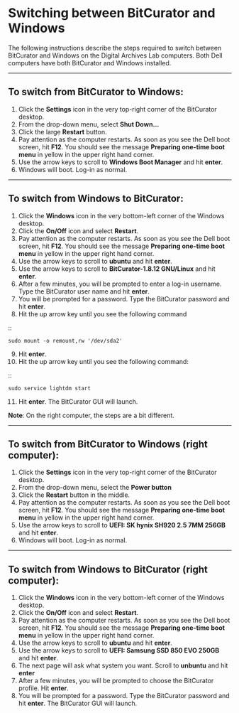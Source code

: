 # Switching between BitCurator and Windows

The following instructions describe the steps required to switch between BitCurator and Windows on the Digital Archives Lab computers. Both Dell computers have both BitCurator and Windows installed.

-------------------------------------
To switch from BitCurator to Windows:
-------------------------------------

1. Click the **Settings** icon in the very top-right corner of the BitCurator desktop.
2. From the drop-down menu, select **Shut Down...**
3. Click the large **Restart** button.
4. Pay attention as the computer restarts. As soon as you see the Dell boot screen, hit **F12**. You should see the message **Preparing one-time boot menu** in yellow in the upper right hand corner.
5. Use the arrow keys to scroll to **Windows Boot Manager** and hit **enter**.
6. Windows will boot. Log-in as normal.

-------------------------------------
To switch from Windows to BitCurator:
-------------------------------------

1. Click the **Windows** icon in the very bottom-left corner of the Windows desktop.
2. Click the **On/Off** icon and select **Restart**.
3. Pay attention as the computer restarts. As soon as you see the Dell boot screen, hit **F12**. You should see the message **Preparing one-time boot menu** in yellow in the upper right hand corner.
4. Use the arrow keys to scroll to **ubuntu** and hit **enter**.
5. Use the arrow keys to scroll to **BitCurator-1.8.12 GNU/Linux** and hit **enter**.
6. After a few minutes, you will be prompted to enter a log-in username. Type the BitCurator user name and hit **enter**.
7. You will be prompted for a password. Type the BitCurator password and hit **enter**.
8. Hit the up arrow key until you see the following command

::

	sudo mount -o remount,rw '/dev/sda2'
	
9. Hit **enter**.
10. Hit the up arrow key until you see the following command:

::
	
	sudo service lightdm start
	
11. Hit **enter**. The BitCurator GUI will launch.

**Note**: 
On the right computer, the steps are a bit different. 

------------------------------------------------------
To switch from BitCurator to Windows (right computer):
------------------------------------------------------

1. Click the **Settings** icon in the very top-right corner of the BitCurator desktop.
2. From the drop-down menu, select the **Power button**
3. Click the **Restart** button in the middle.
4. Pay attention as the computer restarts. As soon as you see the Dell boot screen, hit **F12**. You should see the message **Preparing one-time boot menu** in yellow in the upper right hand corner.
5. Use the arrow keys to scroll to **UEFI: SK hynix SH920 2.5 7MM 256GB** and hit **enter**.
6. Windows will boot. Log-in as normal.

------------------------------------------------------
To switch from Windows to BitCurator (right computer):
------------------------------------------------------

1. Click the **Windows** icon in the very bottom-left corner of the Windows desktop.
2. Click the **On/Off** icon and select **Restart**.
3. Pay attention as the computer restarts. As soon as you see the Dell boot screen, hit **F12**. You should see the message **Preparing one-time boot menu** in yellow in the upper right hand corner.
4. Use the arrow keys to scroll to **ubuntu** and hit **enter**.
5. Use the arrow keys to scroll to **UEFI: Samsung SSD 850 EVO 250GB** and hit **enter**.
6. The next page will ask what system you want. Scroll to **unbuntu** and hit **enter**
7. After a few minutes, you will be prompted to choose the BitCurator profile. Hit **enter**.
8. You will be prompted for a password. Type the BitCurator password and hit **enter**. The BitCurator GUI will launch.

